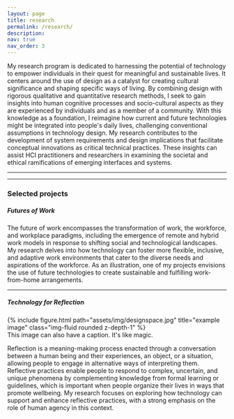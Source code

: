 ```yaml
---
layout: page
title: research
permalink: /research/
description:
nav: true
nav_order: 3
---
```


My research program is dedicated to harnessing the potential of technology to empower individuals in their quest for meaningful and sustainable lives. It centers around the use of design as a catalyst for creating cultural significance and shaping specific ways of living. By combining design with rigorous qualitative and quantitative research methods, I seek to gain insights into human cognitive processes and socio-cultural aspects as they are experienced by individuals and as a member of a community. With this knowledge as a foundation, I reimagine how current and future technologies might be integrated into people's daily lives, challenging conventional assumptions in technology design. My research contributes to the development of system requirements and design implications that facilitate conceptual innovations as critical technical practices. These insights can assist HCI practitioners and researchers in examining the societal and ethical ramifications of emerging interfaces and systems.

<hr>
<hr>

### Selected projects

##### *Futures of Work*

The future of work encompasses the transformation of work, the workforce, and workplace paradigms, including the emergence of remote and hybrid work models in response to shifting social and technological landscapes. My research delves into how technology can foster more flexible, inclusive, and adaptive work environments that cater to the diverse needs and aspirations of the workforce. As an illustration, one of my projects envisions the use of future technologies to create sustainable and fulfilling work-from-home arrangements.


<hr>

##### *Technology for Reflection*

<div class="row">
    <div class="col-sm mt-3 mt-md-0">
        {% include figure.html path="assets/img/designspace.jpg" title="example image" class="img-fluid rounded z-depth-1" %}
    </div>
</div>
<div class="caption">
    This image can also have a caption. It's like magic.
</div>



Reflection is a meaning-making process enacted through a conversation between a human being and their experiences, an object, or a situation, allowing people to engage in alternative ways of interpreting them. Reflective practices enable people to respond to complex, uncertain, and unique phenomena by complementing knowledge from formal learning or guidelines, which is important when people organize their lives in ways that promote wellbeing. My research focuses on exploring how technology can support and enhance reflective practices, with a strong emphasis on the role of human agency in this context.
